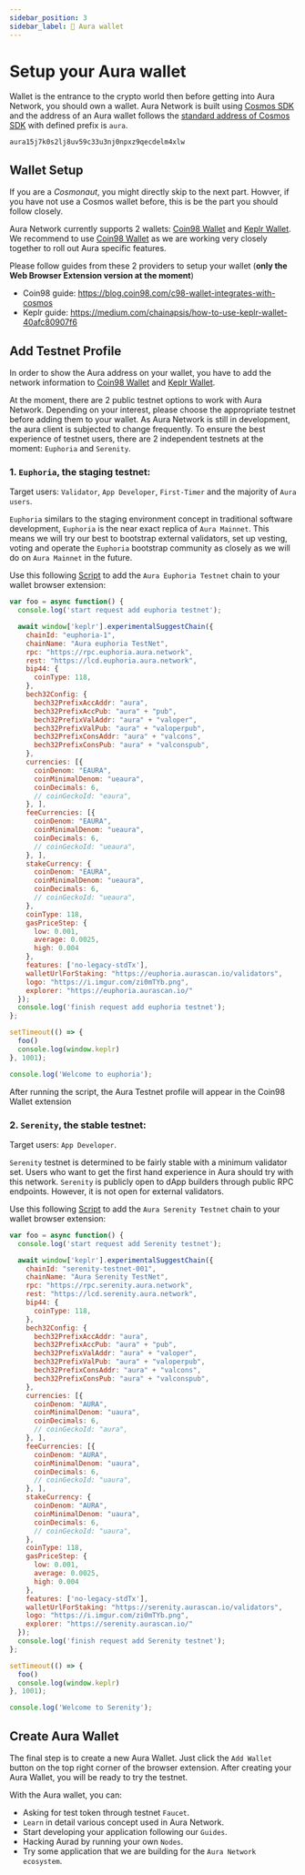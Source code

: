 ```yaml
---
sidebar_position: 3
sidebar_label: 🏡 Aura wallet
---
```


# Setup your Aura wallet
Wallet is the entrance to the crypto world then before getting into Aura Network, you should own a wallet. Aura Network is built using [Cosmos SDK](https://v1.cosmos.network/sdk) and the address of an Aura wallet follows the [standard address of Cosmos SDK](https://docs.cosmwasm.com/docs/1.0/architecture/addresses/) with defined prefix is `aura`.

```
aura15j7k0s2lj8uv59c33u3nj0npxz9qecdelm4xlw
```

## Wallet Setup
If you are a *Cosmonaut*, you might directly skip to the next part. Howver, if you have not use a Cosmos wallet before, this is be the part you should follow closely.

Aura Network currently supports 2 wallets: [Coin98 Wallet](https://wallet.coin98.com/) and [Keplr Wallet](https://www.keplr.app/). We recommend to use [Coin98 Wallet](https://wallet.coin98.com/) as we are working very closely together to roll out Aura specific features.

Please follow guides from these 2 providers to setup your wallet (**only the Web Browser Extension version at the moment**)
- Coin98 guide: https://blog.coin98.com/c98-wallet-integrates-with-cosmos
- Keplr guide: https://medium.com/chainapsis/how-to-use-keplr-wallet-40afc80907f6

## Add Testnet Profile
In order to show the Aura address on your wallet, you have to add the network information to [Coin98 Wallet](https://wallet.coin98.com/) and [Keplr Wallet](https://www.keplr.app/).

At the moment, there are 2 public testnet options to work with Aura Network. Depending on your interest, please choose the appropriate testnet before adding them to your wallet. As Aura Network is still in development, the aura client is subjected to change frequently. To ensure the best experience of testnet users, there are 2 independent testnets at the moment: `Euphoria` and `Serenity`.

### 1. `Euphoria`, the staging testnet:
Target users: `Validator`, `App Developer`, `First-Timer` and the majority of `Aura users`.

`Euphoria` similars to the staging environment concept in traditional software development, `Euphoria` is the near exact replica of `Aura Mainnet`. This means we will try our best to bootstrap external validators, set up vesting, voting and operate the `Euphoria` bootstrap community as closely as we will do on `Aura Mainnet` in the future.

Use this following [Script](https://jsfiddle.net/eledra/rmh95s3x/) to add the `Aura Euphoria Testnet` chain to your wallet browser extension:
```js
var foo = async function() {
  console.log('start request add euphoria testnet');

  await window['keplr'].experimentalSuggestChain({
    chainId: "euphoria-1",
    chainName: "Aura euphoria TestNet",
    rpc: "https://rpc.euphoria.aura.network",
    rest: "https://lcd.euphoria.aura.network",
    bip44: {
      coinType: 118,
    },
    bech32Config: {
      bech32PrefixAccAddr: "aura",
      bech32PrefixAccPub: "aura" + "pub",
      bech32PrefixValAddr: "aura" + "valoper",
      bech32PrefixValPub: "aura" + "valoperpub",
      bech32PrefixConsAddr: "aura" + "valcons",
      bech32PrefixConsPub: "aura" + "valconspub",
    },
    currencies: [{
      coinDenom: "EAURA",
      coinMinimalDenom: "ueaura",
      coinDecimals: 6,
      // coinGeckoId: "eaura",
    }, ],
    feeCurrencies: [{
      coinDenom: "EAURA",
      coinMinimalDenom: "ueaura",
      coinDecimals: 6,
      // coinGeckoId: "ueaura",
    }, ],
    stakeCurrency: {
      coinDenom: "EAURA",
      coinMinimalDenom: "ueaura",
      coinDecimals: 6,
      // coinGeckoId: "ueaura",
    },
    coinType: 118,
    gasPriceStep: {
      low: 0.001,
      average: 0.0025,
      high: 0.004
    },
    features: ['no-legacy-stdTx'],
    walletUrlForStaking: "https://euphoria.aurascan.io/validators",
    logo: "https://i.imgur.com/zi0mTYb.png",
    explorer: "https://euphoria.aurascan.io/"
  });
  console.log('finish request add euphoria testnet');
};

setTimeout(() => {
  foo()
  console.log(window.keplr)
}, 1001);

console.log('Welcome to euphoria');
```
After running the script, the Aura Testnet profile will appear in the Coin98 Wallet extension

### 2. `Serenity`, the stable testnet:
Target users: `App Developer`.

`Serenity` testnet is determined to be fairly stable with a minimum validator set. Users who want to get the first hand experience in Aura should try with this network. `Serenity` is publicly open to dApp builders through public RPC endpoints. However, it is not open for external validators.

Use this following [Script](https://jsfiddle.net/eledra/kc6yhLpz/) to add the `Aura Serenity Testnet` chain to your wallet browser extension:
```js
var foo = async function() {
  console.log('start request add Serenity testnet');

  await window['keplr'].experimentalSuggestChain({
    chainId: "serenity-testnet-001",
    chainName: "Aura Serenity TestNet",
    rpc: "https://rpc.serenity.aura.network",
    rest: "https://lcd.serenity.aura.network",
    bip44: {
      coinType: 118,
    },
    bech32Config: {
      bech32PrefixAccAddr: "aura",
      bech32PrefixAccPub: "aura" + "pub",
      bech32PrefixValAddr: "aura" + "valoper",
      bech32PrefixValPub: "aura" + "valoperpub",
      bech32PrefixConsAddr: "aura" + "valcons",
      bech32PrefixConsPub: "aura" + "valconspub",
    },
    currencies: [{
      coinDenom: "AURA",
      coinMinimalDenom: "uaura",
      coinDecimals: 6,
      // coinGeckoId: "aura",
    }, ],
    feeCurrencies: [{
      coinDenom: "AURA",
      coinMinimalDenom: "uaura",
      coinDecimals: 6,
      // coinGeckoId: "uaura",
    }, ],
    stakeCurrency: {
      coinDenom: "AURA",
      coinMinimalDenom: "uaura",
      coinDecimals: 6,
      // coinGeckoId: "uaura",
    },
    coinType: 118,
    gasPriceStep: {
      low: 0.001,
      average: 0.0025,
      high: 0.004
    },
    features: ['no-legacy-stdTx'],
    walletUrlForStaking: "https://serenity.aurascan.io/validators",
    logo: "https://i.imgur.com/zi0mTYb.png",
    explorer: "https://serenity.aurascan.io/"
  });
  console.log('finish request add Serenity testnet');
};

setTimeout(() => {
  foo()
  console.log(window.keplr)
}, 1001);

console.log('Welcome to Serenity');
```
## Create Aura Wallet
The final step is to create a new Aura Wallet. Just click the `Add Wallet` button on the top right corner of the browser extension. After creating your Aura Wallet, you will be ready to try the testnet.

<!-- Insert video -->

With the Aura wallet, you can:
- Asking for test token through testnet `Faucet`.
- `Learn` in detail various concept used in Aura Network.
- Start developing your application following our `Guides`.
- Hacking Aurad by running your own `Nodes`.
- Try some application that we are building for the `Aura Network ecosystem`.

